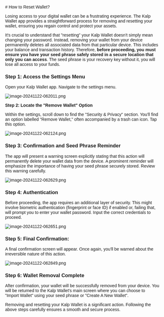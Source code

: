 <style>  body { font-family: "Source Sans 3", sans-serif!important; }</style>
<link href="https://fonts.googleapis.com/css2?family=Source+Sans+3:ital,wght@0,200..900;1,200..900&display=swap" rel="stylesheet">    
<link rel="stylesheet" href="https://fonts.googleapis.com/icon?family=Material+Icons">
# How to Reset Wallet?

Losing access to your digital wallet can be a frustrating experience. The Kalp Wallet app provides a straightforward process for removing and resetting your wallet, ensuring you regain control and protect your assets.

It's crucial to understand that "resetting" your Kalp Wallet doesn't simply mean changing your password. Instead, removing your wallet from your device permanently deletes all associated data from that particular device. This includes your balance and transaction history. Therefore, **before proceeding, you must ensure you have your seed phrase safely stored in a secure location that only you can access**. The seed phrase is your recovery key without it, you will lose all access to your funds.

### **Step 1: Access the Settings Menu**

Open your Kalp Wallet app. Navigate to the settings menu.

![image-20241122-062011.png](https://doc-images-kalp-studio.s3.ap-south-1.amazonaws.com/Kalp+Wallet+Mobile/7.How+to+reset+wallet/RW+1.png)

**Step 2: Locate the "Remove Wallet" Option**

Within the settings, scroll down to find the "Security & Privacy" section. You'll find an option labelled "Remove Wallet," often accompanied by a trash can icon. Tap this option.

![image-20241122-062124.png](https://doc-images-kalp-studio.s3.ap-south-1.amazonaws.com/Kalp+Wallet+Mobile/7.How+to+reset+wallet/RW+2.png)

### **Step 3: Confirmation and Seed Phrase Reminder**

The app will present a warning screen explicitly stating that this action will permanently delete your wallet data from the device. A prominent reminder will emphasize the importance of having your seed phrase securely stored. Review this warning carefully.

![image-20241122-062629.png](https://doc-images-kalp-studio.s3.ap-south-1.amazonaws.com/Kalp+Wallet+Mobile/7.How+to+reset+wallet/RW+3.png)

### **Step 4: Authentication**

Before proceeding, the app requires an additional layer of security. This might involve biometric authentication (fingerprint or face ID) if enabled or, failing that, will prompt you to enter your wallet password. Input the correct credentials to proceed.

![image-20241122-062651.png](https://doc-images-kalp-studio.s3.ap-south-1.amazonaws.com/Kalp+Wallet+Mobile/7.How+to+reset+wallet/RW+4.png)

### **Step 5: Final Confirmation:**

A final confirmation screen will appear. Once again, you'll be warned about the irreversible nature of this action.

![image-20241122-062849.png](https://doc-images-kalp-studio.s3.ap-south-1.amazonaws.com/Kalp+Wallet+Mobile/7.How+to+reset+wallet/RW+5.png)

### **Step 6: Wallet Removal Complete**

After confirmation, your wallet will be successfully removed from your device. You will be returned to the Kalp Wallet's main screen where you can choose to "Import Wallet" using your seed phrase or "Create A New Wallet".

Removing and resetting your Kalp Wallet is a significant action. Following the above steps carefully ensures a smooth and secure process.